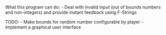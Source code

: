 What this program can do:
    - Deal with invalid input (out of bounds numbers and non-integers) and provide instant feedback using F-Strings

TODO:
    - Make bounds for random number configurable by player
    - Implement a graphical user interface
